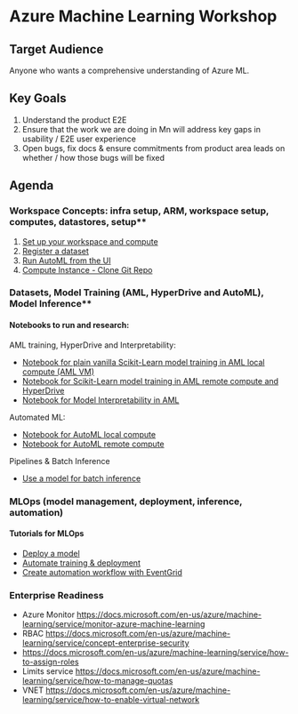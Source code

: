 # Azure Machine Learning Workshop

## Target Audience
Anyone who wants a comprehensive understanding of Azure ML.

## Key Goals
1.	Understand the product E2E
2.	Ensure that the work we are doing in Mn will address key gaps in usability / E2E user experience
3.	Open bugs, fix docs & ensure commitments from product area leads on whether / how those bugs will be fixed

## Agenda

### Workspace Concepts: infra setup, ARM, workspace setup, computes, datastores, setup**
1. [Set up your workspace and compute](./1-workspace-concepts/1-setup-compute.md)
1. [Register a dataset](./1-workspace-concepts/2-dataset.md)
1. [Run AutoML from the UI](./1-workspace-concepts/3-automl.md)
1. [Compute Instance - Clone Git Repo](./1-workspace-concepts/5-clone-git-repo.md)


### Datasets, Model Training (AML, HyperDrive and AutoML), Model Inference**

#### Notebooks to run and research:

AML training, HyperDrive and Interpretability:
- [Notebook for plain vanilla Scikit-Learn model training in AML local compute (AML VM)](./2-training-inference/2.1-aml-training-and-hyperdrive/1-scikit-learn-local-training-on-notebook-plus-aml-ds-and-log/binayclassification-employee-attrition-notebook.ipynb)
- [Notebook for Scikit-Learn model training in AML remote compute and HyperDrive](./2-training-inference/2.1-aml-training-and-hyperdrive/2-scikit-learn-remote-training-on-aml-compute-plus-hyperdrive/binayclassification-employee-attrition-aml-compute-notebook.ipynb) 
- [Notebook for Model Interpretability in AML](./2-training-inference/2.2-aml-interpretability/1-simple-feature-transformations-explain-local.ipynb)

Automated ML:
- [Notebook for AutoML local compute](./2-training-inference/2.1-aml-training-and-hyperdrive/2-scikit-learn-remote-training-on-aml-compute-plus-hyperdrive/binayclassification-employee-attrition-aml-compute-notebook.ipynb)
- [Notebook for AutoML remote compute](./2-training-inference/2.1-aml-training-and-hyperdrive/2-scikit-learn-remote-training-on-aml-compute-plus-hyperdrive/binayclassification-employee-attrition-aml-compute-notebook.ipynb)

Pipelines & Batch Inference
- [Use a model for batch inference](https://github.com/Azure/MachineLearningNotebooks/blob/master/how-to-use-azureml/machine-learning-pipelines/parallel-run/tabular-dataset-inference-iris.ipynb)


### MLOps (model management, deployment, inference, automation)

#### **Tutorials for MLOps**
- [Deploy a model](./3-mlops/deploy-attrition-model.ipynb)
- [Automate training & deployment](./3-mlops/mlopsworkshop.md)
- [Create automation workflow with EventGrid](https://docs.microsoft.com/en-us/azure/machine-learning/how-to-use-event-grid#sample-scenarios)

### Enterprise Readiness
- Azure Monitor https://docs.microsoft.com/en-us/azure/machine-learning/service/monitor-azure-machine-learning
- RBAC https://docs.microsoft.com/en-us/azure/machine-learning/service/concept-enterprise-security
- https://docs.microsoft.com/en-us/azure/machine-learning/service/how-to-assign-roles
- Limits service https://docs.microsoft.com/en-us/azure/machine-learning/service/how-to-manage-quotas
- VNET https://docs.microsoft.com/en-us/azure/machine-learning/service/how-to-enable-virtual-network

